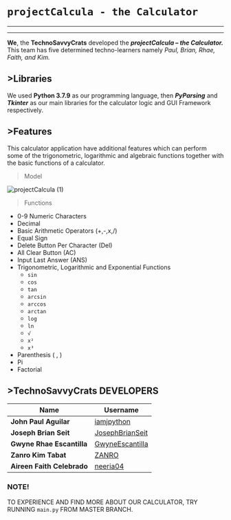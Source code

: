 # `projectCalcula - the Calculator` #

---
---
   **We**, the **TechnoSavvyCrats** developed the ***projectCalcula – the Calculator.*** 
   This team has five determined techno-learners namely *Paul, Brian, Rhae, Faith, and Kim.*



## >Libraries ##

We used **Python 3.7.9** as our programming language, then ***PyParsing*** and ***Tkinter*** as our main libraries for the calculator logic and GUI Framework respectively.

 ## >Features ##

This calculator application have additional features which can perform some of the trigonometric, logarithmic and algebraic functions together with the basic functions of a calculator.

 > Model
  
 ![projectCalcula (1)](https://user-images.githubusercontent.com/85820110/124948934-b8099b00-e043-11eb-97bf-f78bc204c366.PNG)

 
    
 > Functions
* 0-9 Numeric Characters
* Decimal
* Basic Arithmetic Operators (+,-,x,/)
* Equal Sign
* Delete Button Per Character (Del)
* All Clear Button (AC)
* Input Last Answer (ANS)
* Trigonometric, Logarithmic and Exponential Functions
    * `sin`
    * `cos`
    * `tan`
    * `arcsin`
    * `arccos`
    * `arctan`
    * `log`
    * `ln`
    * `√`
    * `x²`
    * `x³`
 * Parenthesis ( , )
 * Pi
 * Factorial


## >TechnoSavvyCrats DEVELOPERS ##

| Name                       |Username                                               |
| -------------------------- | ----------------------------------------------------- |
| **John Paul Aguilar**      | [iamjpython](https://github.com/iamjpython)           |
| **Joseph Brian Seit**      | [JosephBrianSeit](https://github.com/JosephBrianSeit) |
| **Gwyne Rhae Escantilla**  | [GwyneEscantilla](https://github.com/GwyneEscantilla) |
| **Zanro Kim Tabat**        | [ZANRO](https://github.com/ZANRO)                     |
| **Aireen Faith Celebrado** | [neeria04](https://github.com/neeria04)               |

### NOTE! ###
TO EXPERIENCE AND FIND MORE ABOUT OUR CALCULATOR, TRY RUNNING `main.py` FROM MASTER BRANCH.
